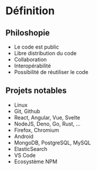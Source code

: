 # Définition

<!-- .slide: class="page-title" -->



## Philoshopie

- Le code est public
- Libre distribution du code
- Collaboration
- Interopérabilité
- Possibilité de réutiliser le code



## Projets notables

- Linux
- Git, Github
- React, Angular, Vue, Svelte
- NodeJS, Deno, Go, Rust, ...
- Firefox, Chromium
- Android
- MongoDB, PostgreSQL, MySQL
- ElasticSearch
- VS Code
- Ecosystème NPM
